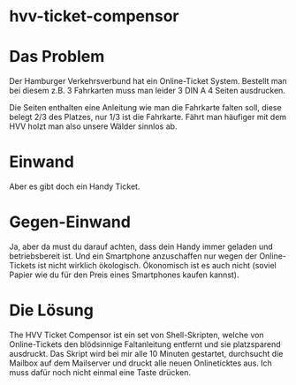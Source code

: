 hvv-ticket-compensor
====================

Das Problem
===========

Der Hamburger Verkehrsverbund hat ein Online-Ticket System. Bestellt man bei diesem z.B. 3 Fahrkarten muss man leider 3 DIN A 4 Seiten ausdrucken.

Die Seiten enthalten eine Anleitung wie man die Fahrkarte falten soll, diese belegt 2/3 des Platzes, nur 1/3 ist die Fahrkarte. Fährt man häufiger mit dem HVV holzt man also unsere Wälder sinnlos ab.

Einwand
=======

Aber es gibt doch ein Handy Ticket.

Gegen-Einwand
=============

Ja, aber da must du darauf achten, dass dein Handy immer geladen und betriebsbereit ist. Und ein Smartphone anzuschaffen nur wegen der Online-Tickets ist nicht wirklich ökologisch. Ökonomisch ist es auch nicht (soviel Papier wie du für den Preis eines Smartphones kaufen kannst).

Die Lösung
==========

The HVV Ticket Compensor ist ein set von Shell-Skripten, welche von Online-Tickets den blödsinnige Faltanleitung entfernt und sie platzsparend ausdruckt. Das Skript wird bei mir alle 10 Minuten gestartet, durchsucht die Mailbox auf dem Mailserver und druckt alle neuen Onlineticktes aus. Ich muss dafür noch nicht einmal eine Taste drücken.




